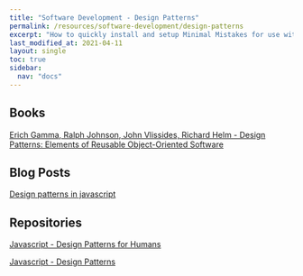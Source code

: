 ```yaml
---
title: "Software Development - Design Patterns"
permalink: /resources/software-development/design-patterns
excerpt: "How to quickly install and setup Minimal Mistakes for use with GitHub Pages."
last_modified_at: 2021-04-11
layout: single
toc: true
sidebar:
  nav: "docs"
---
```


## Books

[Erich Gamma, Ralph Johnson, John Vlissides, Richard Helm - Design Patterns: Elements of Reusable Object-Oriented Software](https://www.goodreads.com/book/show/85009.Design_Patterns?from_search=true&from_srp=true&qid=TSpifPqa4M&rank=1)

## Blog Posts
 
[Design patterns in javascript](https://medium.com/better-programming/javascript-design-patterns-25f0faaaa15)


## Repositories

[Javascript - Design Patterns for Humans](https://github.com/sohamkamani/javascript-design-patterns-for-humans)

[Javascript - Design Patterns](https://github.com/fbeline/design-patterns-JS)